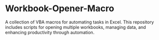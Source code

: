 # Workbook-Opener-Macro
A collection of VBA macros for automating tasks in Excel. This repository includes scripts for opening multiple workbooks, managing data, and enhancing productivity through automation.
